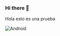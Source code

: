 ### Hi there 👋
Hola
esto es una prueba

![Android](https://img.shields.io/badge/<LABEL>-<MESSAGE>-<COLOR>)
